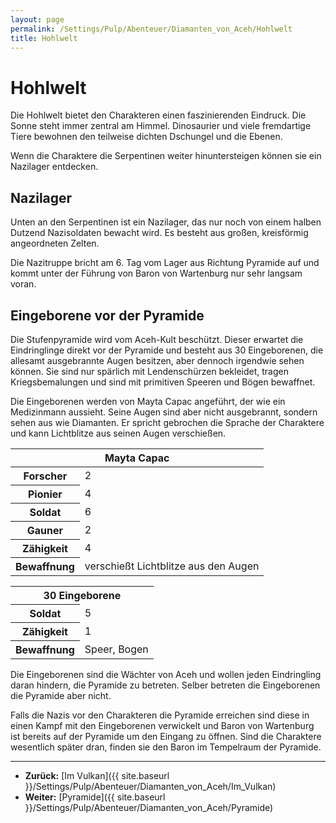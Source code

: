 ```yaml
---
layout: page
permalink: /Settings/Pulp/Abenteuer/Diamanten_von_Aceh/Hohlwelt
title: Hohlwelt
---
```


# Hohlwelt

Die Hohlwelt bietet den Charakteren einen faszinierenden Eindruck. Die Sonne steht immer zentral am Himmel. Dinosaurier und viele fremdartige Tiere bewohnen den teilweise dichten Dschungel und die Ebenen.

Wenn die Charaktere die Serpentinen weiter hinuntersteigen können sie ein Nazilager entdecken.

## Nazilager

Unten an den Serpentinen ist ein Nazilager, das nur noch von einem halben Dutzend Nazisoldaten bewacht wird. Es besteht aus großen, kreisförmig angeordneten Zelten.

Die Nazitruppe bricht am 6. Tag vom Lager aus Richtung Pyramide auf und kommt unter der Führung von Baron von Wartenburg nur sehr langsam voran.

## Eingeborene vor der Pyramide

Die Stufenpyramide wird vom Aceh-Kult beschützt. Dieser erwartet die Eindringlinge direkt vor der Pyramide und besteht aus 30 Eingeborenen, die allesamt ausgebrannte Augen besitzen, aber dennoch irgendwie sehen können. Sie sind nur spärlich mit Lendenschürzen bekleidet, tragen Kriegsbemalungen und sind mit primitiven Speeren und Bögen bewaffnet.

Die Eingeborenen werden von Mayta Capac angeführt, der wie ein Medizinmann aussieht. Seine Augen sind aber nicht ausgebrannt, sondern sehen aus wie Diamanten. Er spricht gebrochen die Sprache der Charaktere und kann Lichtblitze aus seinen Augen verschießen.

<table>
<thead>
<tr><th colspan="2">Mayta Capac</th></tr>
</thead>
<tbody>
<tr><th>Forscher</th><td>2</td></tr>
<tr><th>Pionier</th><td>4</td></tr>
<tr><th>Soldat</th><td>6</td></tr>
<tr><th>Gauner</th><td>2</td></tr>
<tr><th>Zähigkeit</th><td>4</td></tr>
<tr><th>Bewaffnung</th><td>verschießt Licht&shy;blitze aus den Augen</td></tr>
</tbody>
</table>

<table>
<tbody>
<tr><th colspan="2">30 Eingeborene</th></tr>
<tr><th>Soldat</th><td>5</td></tr>
<tr><th>Zähigkeit</th><td>1</td></tr>
<tr><th>Bewaffnung</th><td>Speer, Bogen</td></tr>
</tbody>
</table>
Die Eingeborenen sind die Wächter von Aceh und wollen jeden Eindringling daran hindern, die Pyramide zu betreten. Selber betreten die Eingeborenen die Pyramide aber nicht.

Falls die Nazis vor den Charakteren die Pyramide erreichen sind diese in einen Kampf mit den Eingeborenen verwickelt und Baron von Wartenburg ist bereits auf der Pyramide um den Eingang zu öffnen. Sind die Charaktere wesentlich später dran, finden sie den Baron im Tempelraum der Pyramide.


***
- **Zurück:** [Im Vulkan]({{ site.baseurl }}/Settings/Pulp/Abenteuer/Diamanten_von_Aceh/Im_Vulkan)
- **Weiter:** [Pyramide]({{ site.baseurl }}/Settings/Pulp/Abenteuer/Diamanten_von_Aceh/Pyramide)
